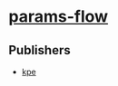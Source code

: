 # [params-flow](https://pypi.org/project/params-flow)



## Publishers
- [kpe](https://pypi.org/user/kpe)

